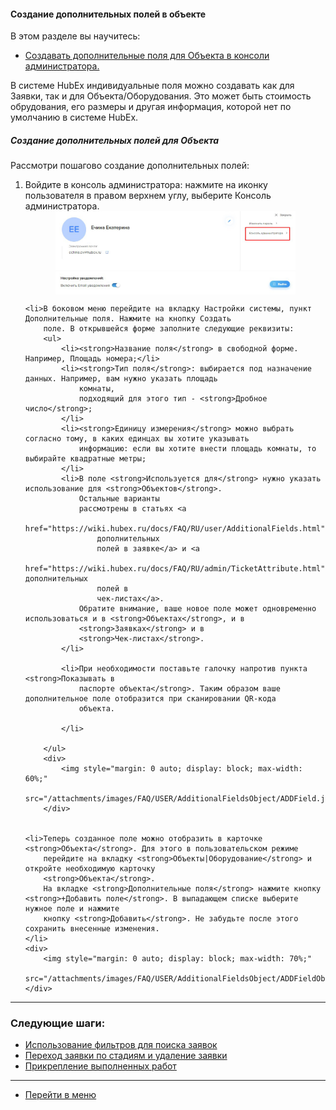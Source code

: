 #### Создание дополнительных полей в объекте
В этом разделе вы научитесь:
<html>
<meta charset="utf-8">
<title>Быстрый переход внутри документа</title>
<ul>
    <li><a href="#createaddfield">Создавать дополнительные поля для Объекта в консоли администратора.</a></li>

</ul>
</html>

<p>В системе HubEx индивидуальные поля можно создавать как для Заявки, так и для Объекта/Оборудования. Это может быть
    стоимость обрудования, его размеры и другая информация, которой нет по умолчанию в системе HubEx.</p>

<html>
<body>
<h5 id="createaddfield">Создание дополнительных полей для Объекта</h5>
<p>Рассмотри пошагово создание дополнительных полей:</p>
<ol type="1">
    <li>Войдите в консоль администратора: нажмите на иконку пользователя в
        правом верхнем углу, выберите Консоль администратора.
    </li>
    <div>
        <img style="margin: 0 auto; display: block; max-width: 80%;"
             src="/attachments/images/FAQ/USER/AdditionalFieldsObject/AdmConsole.jpg"/>
    </div>

    <li>В боковом меню перейдите на вкладку Настройки системы, пункт Дополнительные поля. Нажмите на кнопку Создать
        поле. В открывшейся форме заполните следующие реквизиты:
        <ul>
            <li><strong>Название поля</strong> в свободной форме. Например, Площадь номера;</li>
            <li><strong>Тип поля</strong>: выбирается под назначение данных. Например, вам нужно указать площадь
                комнаты,
                подходящий для этого тип - <strong>Дробное число</strong>;
            </li>
            <li><strong>Единицу измерения</strong> можно выбрать согласно тому, в каких единцах вы хотите указывать
                информацию: если вы хотите внести площадь комнаты, то выбирайте квадратные метры;
            </li>
            <li>В поле <strong>Используется для</strong> нужно указать использование для <strong>Объектов</strong>.
                Остальные варианты
                рассмотрены в статьях <a
                        href="https://wiki.hubex.ru/docs/FAQ/RU/user/AdditionalFields.html">Создание
                    дополнительных
                    полей в заявке</a> и <a
                        href="https://wiki.hubex.ru/docs/FAQ/RU/admin/TicketAttribute.html">Создание дополнительных
                    полей в
                    чек-листах</a>.
                Обратите внимание, ваше новое поле может одновременно использоваться и в <strong>Объектах</strong>, и в
                <strong>Заявках</strong> и в
                <strong>Чек-листах</strong>.
            </li>

            <li>При необходимости поставьте галочку напротив пункта <strong>Показывать в
                паспорте объекта</strong>. Таким образом ваше дополнительное поле отобразится при сканировании QR-кода
                объекта.

            </li>

        </ul>
        <div>
            <img style="margin: 0 auto; display: block; max-width: 60%;"
                 src="/attachments/images/FAQ/USER/AdditionalFieldsObject/ADDField.jpg"/>
        </div>


    <li>Теперь созданное поле можно отобразить в карточке <strong>Объекта</strong>. Для этого в пользовательском режиме
        перейдите на вкладку <strong>Объекты|Оборудование</strong> и откройте необходимую карточку
        <strong>Объекта</strong>.
        На вкладке <strong>Дополнительные поля</strong> нажмите кнопку <strong>+Добавить поле</strong>. В выпадающем списке выберите нужное поле и нажмите
        кнопку <strong>Добавить</strong>. Не забудьте после этого сохранить внесенные изменения.
    </li>
    <div>
        <img style="margin: 0 auto; display: block; max-width: 70%;"
             src="/attachments/images/FAQ/USER/AdditionalFieldsObject/ADDFieldObj.jpg"/>
    </div>

</ol>
</body>
</html>


___
### Следующие шаги:
- [Использование фильтров для поиска заявок](./Filters.md)
- [Переход заявки по стадиям и удаление заявки](./ChangingStatus.md)
- [Прикрепление выполненных работ](./AttachingFiles.md)


___
- [Перейти в меню](http://wiki.hubex.ru)


